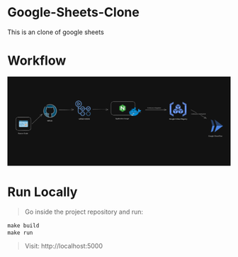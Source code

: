# Google-Sheets-Clone
This is an clone of google sheets

# Workflow
![Alt text](images/workflow.png)

# Run Locally

> Go inside the project repository and run:

    make build
    make run

> Visit:
    http://localhost:5000
